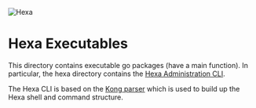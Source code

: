 ![Hexa](https://hexaorchestration.org/wp-content/themes/hexa/img/logo.svg)

# Hexa Executables

This directory contains executable go packages (have a main function). In particular, the hexa directory
contains the [Hexa Administration CLI](../docs/HexaAdmin.md).

The Hexa CLI is based on the [Kong parser](https://github.com/alecthomas/kong) which is used to build up the Hexa shell 
and command structure.
